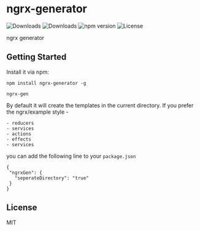 # ngrx-generator

![Downloads](https://img.shields.io/npm/dm/ngrx-generator.svg)
![Downloads](https://img.shields.io/npm/dt/ngrx-generator.svg)
![npm version](https://img.shields.io/npm/v/ngrx-generator.svg)
![License](https://img.shields.io/npm/l/ngrx-generator.svg)

ngrx generator

## Getting Started

Install it via npm:

```shell
npm install ngrx-generator -g
```

```shell
ngrx-gen
```

By default it will create the templates in the current directory.
If you prefer the ngrx/example style -
```shell
- reducers
- services
- actions
- effects
- services
```

you can add the following line to your `package.json`
```shell
{
 "ngrxGen": {
   "seperateDirectory": "true"
 }
}
```

## License

MIT
